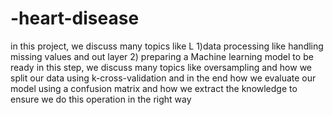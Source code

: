 # -heart-disease
in this project, we discuss many topics like L 
1)data processing  like handling missing values and out layer 
2) preparing a Machine learning model to be ready in this step, we discuss many topics like oversampling and how we split our data using k-cross-validation 
and in the end how we evaluate our model using a confusion matrix and how we extract the knowledge to ensure we  do this operation in the right way
